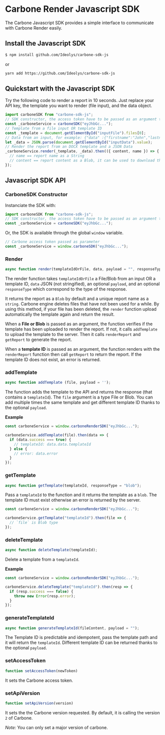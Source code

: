 # Carbone Render Javascript SDK

The Carbone Javascript SDK provides a simple interface to communicate with Carbone Render easily.

## Install the Javascript SDK

```sh
$ npm install github.com/Ideolys/carbone-sdk-js
```
or
```sh
yarn add https://github.com/Ideolys/carbone-sdk-js
```


## Quickstart with the Javascript SDK

Try the following code to render a report in 10 seconds. Just replace your API key, the template you want to render (file input), and the data object.

```javascript
import carboneSDK from "carbone-sdk-js";
// SDK constructor, the access token have to be passed as an argument to carboneRenderSDK
const _carboneService = carboneSDK("eyJhbGc...");
// Template from a file input OR template ID
const _template = document.getElementById("inputFile").files[0];
// Data from an input, for example: {"data" :{"firstname":"John","lastname":"Wick"},"convertTo":"pdf"}
let _data = JSON.parse(document.getElementById("inputData").value);
// Render the report from an DOCX template and a JSON Data
_carboneService.render(_template, _data).then(({ content, name }) => {
  // name == report name as a String
  // content == report content as a Blob, it can be used to download the file
});
```

## Javascript SDK API

### CarboneSDK Constructor

Instanciate the SDK with:
```javascript
import carboneSDK from "carbone-sdk-js";
// SDK constructor, the access token have to be passed as an argument to carboneRenderSDK
const _carboneService = carboneSDK("eyJhbGc...");
```

Or, the SDK is available through the global `window` variable.

```javascript
// Carbone access token passed as parameter
const _carboneService = window.carboneSDK("eyJhbGc...");
```
### Render

```javascript
async function render(templateIdOrFile, data, payload = "", responseType = "blob");
```

The render function takes `templateIdOrFile` a File/Blob from an input OR a template ID, `data` JSON (not stringified), an optional `payload`, and an optional `responseType` which correspond to the type of the response.

It returns the report as a `Blob` by default and a unique report name as a `string`. Carbone engine deletes files that have not been used for a while. By using this method, if your file has been deleted, the `render` function upload automatically the template again and return the result.

When a **File or Blob** is passed as an argument, the function verifies if the template has been uploaded to render the report. If not, it calls `addTemplate` to upload the template to the server. Then it calls `renderReport` and `getReport` to generate the report.

When a **template ID** is passed as an argument, the function renders with the `renderReport` function then call `getReport` to return the report. If the template ID does not exist, an error is returned.

### addTemplate
```javascript
async function addTemplate (file, payload = '');
```
The function adds the template to the API and returns the response (that contains a `templateId`). The `file` argument is a type File or Blob.
You can add multiple times the same template and get different template ID thanks to the optional `payload`.

**Example**
```javascript
const carboneService = window.carboneRenderSDK("eyJhbGc...");

carboneService.addTemplate(file).then(data => {
  if (data.success === true) {
    // templateId: data.data.templateId
  } else {
    // error: data.error
  }
});
```
### getTemplate
```javascript
async function getTemplate(templateId, responseType = "blob");
```

Pass a `templateId` to the function and it returns the template as a `blob`. The template ID must exist otherwise an error is returned by the server.

```javascript
const carboneService = window.carboneRenderSDK("eyJhbGc...");

carboneService.getTemplate("templateId").then(file => {
  // `file` is Blob type
});
```

### deleteTemplate
```javascript
async function deleteTemplate(templateId);
```
Delete a template from a `templateId`.

**Example**
```javascript
const carboneService = window.carboneRenderSDK("eyJhbGc...");

carboneService.deleteTemplate("templateId").then(resp => {
  if (resp.success === false) {
    throw new Error(resp.error);
  }
});
```
### generateTemplateId
```javascript
async function generateTemplateId(fileContent, payload = "");
```
The Template ID is predictable and idempotent, pass the template path and it will return the `templateId`.
Different template ID can be returned thanks to the optional `payload`.


### setAccessToken
```javascript
function setAccessToken(newToken)
```
It sets the Carbone access token.

### setApiVersion
```javascript
function setApiVersion(version)
```
It sets the the Carbone version requested. By default, it is calling the version `2` of Carbone.

*Note:* You can only set a major version of carbone.